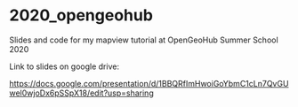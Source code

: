 # 2020_opengeohub

Slides and code for my mapview tutorial at OpenGeoHub Summer School 2020

Link to slides on google drive:

https://docs.google.com/presentation/d/1BBQRfImHwoiGoYbmC1cLn7QvGUwel0wjoDx6pSSpX18/edit?usp=sharing
